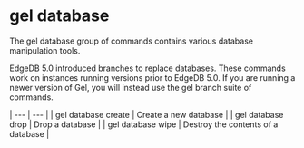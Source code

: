 # gel database

The gel database group of commands contains various database manipulation tools.

EdgeDB 5.0 introduced branches to replace databases. These commands work on instances running versions prior to EdgeDB 5.0. If you are running a newer version of Gel, you will instead use the gel branch suite of commands.

| --- | --- |
| gel database create | Create a new database |
| gel database drop | Drop a database |
| gel database wipe | Destroy the contents of a database |

